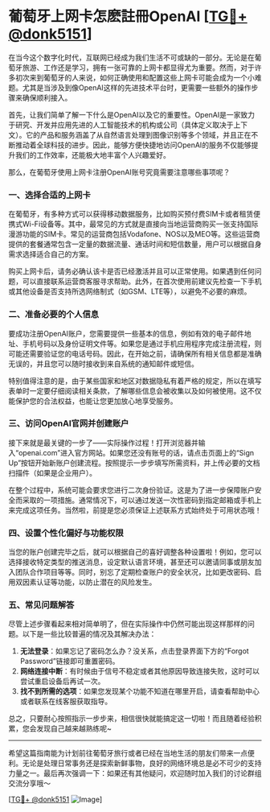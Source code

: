 # 葡萄牙上网卡怎麽註冊OpenAI [[TG💪+ @donk5151](https://t.me/s/donk5151)]

在当今这个数字化时代，互联网已经成为我们生活不可或缺的一部分。无论是在葡萄牙旅游、工作还是学习，拥有一张可靠的上网卡都显得尤为重要。然而，对于许多初次来到葡萄牙的人来说，如何正确使用和配置这些上网卡可能会成为一个小难题。尤其是当涉及到像OpenAI这样的先进技术平台时，更需要一些额外的操作步骤来确保顺利接入。

首先，让我们简单了解一下什么是OpenAI以及它的重要性。OpenAI是一家致力于研究、开发并应用先进的人工智能技术的机构或公司（具体定义取决于上下文）。它的产品和服务涵盖了从自然语言处理到图像识别等多个领域，并且正在不断推动着全球科技的进步。因此，能够方便快捷地访问OpenAI的服务不仅能够提升我们的工作效率，还能极大地丰富个人兴趣爱好。

那么，在葡萄牙使用上网卡注册OpenAI账号究竟需要注意哪些事项呢？

### 一、选择合适的上网卡

在葡萄牙，有多种方式可以获得移动数据服务，比如购买预付费SIM卡或者租赁便携式Wi-Fi设备等。其中，最常见的方式就是直接向当地运营商购买一张支持国际漫游功能的SIM卡。常见的运营商包括Vodafone、NOS以及MEO等。这些运营商提供的套餐通常包含一定量的数据流量、通话时间和短信数量，用户可以根据自身需求选择适合自己的方案。

购买上网卡后，请务必确认该卡是否已经激活并且可以正常使用。如果遇到任何问题，可以直接联系运营商客服寻求帮助。此外，在首次使用前建议先检查一下手机或其他设备是否支持所选网络制式（如GSM、LTE等），以避免不必要的麻烦。

### 二、准备必要的个人信息

要成功注册OpenAI账户，您需要提供一些基本的信息，例如有效的电子邮件地址、手机号码以及身份证明文件等。如果您是通过手机应用程序完成注册流程，则可能还需要验证您的电话号码。因此，在开始之前，请确保所有相关信息都是准确无误的，并且您可以随时接收到来自系统的通知邮件或短信。

特别值得注意的是，由于某些国家和地区对数据隐私有着严格的规定，所以在填写表单时一定要仔细阅读相关条款，了解哪些信息会被收集以及如何被使用。这不仅能保护您的合法权益，也能让您更加放心地享受服务。

### 三、访问OpenAI官网并创建账户

接下来就是最关键的一步了——实际操作过程！打开浏览器并输入“openai.com”进入官方网站。如果您还没有账号的话，请点击页面上的“Sign Up”按钮开始新账户创建流程。按照提示一步步填写所需资料，并上传必要的文档扫描件（如果是企业用户）。

在整个过程中，系统可能会要求您进行二次身份验证。这是为了进一步保障账户安全而采取的一项措施。通常情况下，可以通过发送一次性密码到指定邮箱或手机上来完成这项任务。当然啦，前提是您必须保证上述联系方式始终处于可用状态哦！

### 四、设置个性化偏好与功能权限

当您的账户创建完毕之后，就可以根据自己的喜好调整各种设置啦！例如，您可以选择接收特定类型的推送消息，设定默认语言环境，甚至还可以邀请同事或朋友加入团队合作项目等等。同时，别忘了定期检查账户的安全状况，比如更改密码、启用双因素认证等功能，以防止潜在的风险发生。

### 五、常见问题解答

尽管上述步骤看起来相对简单明了，但在实际操作中仍然可能出现这样那样的问题。以下是一些比较普遍的情况及其解决办法：

1. **无法登录**：如果忘记了密码怎么办？没关系，点击登录界面下方的“Forgot Password”链接即可重置密码。
2. **网络连接中断**：有时候由于信号不稳定或者其他原因导致连接失败，这时可以尝试重启设备后再试一次。
3. **找不到所需的选项**：如果您发现某个功能不知道在哪里开启，请查看帮助中心或者联系在线客服获取指导。

总之，只要耐心按照指示一步步来，相信很快就能搞定这一切啦！而且随着经验积累，您会发现自己越来越熟练呢~

---

希望这篇指南能为计划前往葡萄牙旅行或者已经在当地生活的朋友们带来一点便利。无论是处理日常事务还是探索新鲜事物，良好的网络环境总是必不可少的支持力量之一。最后再次强调一下：如果还有其他疑问，欢迎随时加入我们的讨论群组交流分享哦～

[[TG💪+ @donk5151](https://t.me/s/donk5151) ![Image](https://i.postimg.cc/rwNCRYN7/Snipaste-2025-04-30-17-27-05.png)]